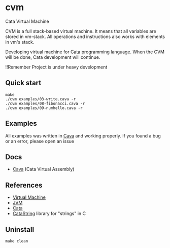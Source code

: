 # cvm

Cata Virtual Machine

CVM is a full stack-based virtual machine. It means that all variables are stored in vm-stack. All operations and instructions also works with elements in vm's stack.

Developing virtual machine for [Cata](https://github.com/C0DIC/cata) programming language. When the CVM will be done, Cata development will continue.

!!Remember
Project is under heavy development

## Quick start

``` console
make
./cvm examples/03-write.cava -r
./cvm examples/08-fibonacci.cava -r
./cvm examples/09-numhello.cava -r
```

## Examples

All examples was written in [Cava](#docs) and working properly.
If you found a bug or an error, please open an issue

## Docs

- [Cava](cavadocs.md) (Cata Virtual Assembly)

## References

- [Virtual Machine](https://en.wikipedia.org/wiki/Virtual_machine)
- [JVM](https://en.wikipedia.org/wiki/Java_virtual_machine)
- [Cata](https://github.com/C0DIC/cata)
- [CataString](./catastring/) library for "strings" in C

## Uninstall 

``` console
make clean
```